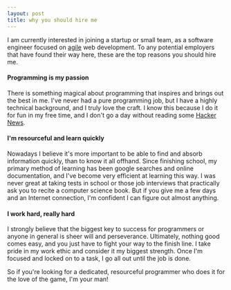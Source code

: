 ```yaml
---
layout: post
title: why you should hire me
---
```


I am currently interested in joining a startup or small team, as a software engineer focused on [agile][] web development. To any potential employers that have found their way here, these are the top reasons you should hire me.

#### Programming is my passion  
There is something magical about programming that inspires and brings out the best in me. I've never had a pure programming job, but I have a highly technical background, and I truly love the craft. I know this because I do it for fun in my free time, and I don't go a day without reading some [Hacker News][]. 

#### I'm resourceful and learn quickly  
Nowadays I believe it's more important to be able to find and absorb information quickly, than to know it all offhand. Since finishing school, my primary method of learning has been google searches and online documentation, and I've become very efficient at learning this way. I was never great at taking tests in school or those job interviews that practically ask you to recite a computer science book. But if you give me a few days and an Internet connection, I'm confident I can figure out almost anything.

#### I work hard, really hard  
I strongly believe that the biggest key to success for programmers or anyone in general is sheer will and perseverance. Ultimately, nothing good comes easy, and you just have to fight your way to the finish line. I take pride in my work ethic and consider it my biggest strength. Once I'm focused and locked on to a task, I go all out until the job is done. 

So if you're looking for a dedicated, resourceful programmer who does it for the love of the game, I'm your man!

[agile]: http://agilemanifesto.org
[Hacker News]: http://news.ycombinator.com/news
